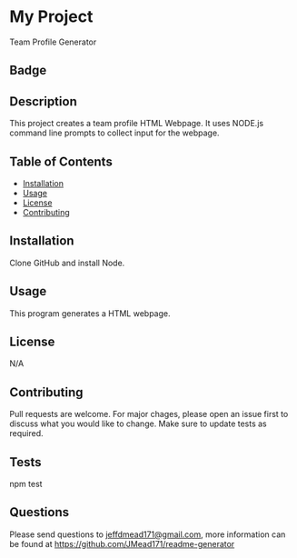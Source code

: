
  # My Project       
  Team Profile Generator 
  

  ## Badge


  ## Description
  This project creates a team profile HTML Webpage. It uses NODE.js command line prompts to collect input for the webpage.



  ## Table of Contents
  
  * [Installation](#installation)
  * [Usage](#usage)
  * [License](#license)
  * [Contributing](#contributing)

  

  ## Installation
  Clone GitHub and install Node.
  

  
  ## Usage 
  This program generates a HTML webpage. 
  


  ## License
  N/A 
  

    
  ## Contributing
  Pull requests are welcome. For major chages, please open an issue first to discuss what you would like to change. Make sure to update tests as required.
  


  ## Tests
  npm test


  
  ## Questions
  Please send questions to jeffdmead171@gmail.com, more information can be found at https://github.com/JMead171/readme-generator
  
